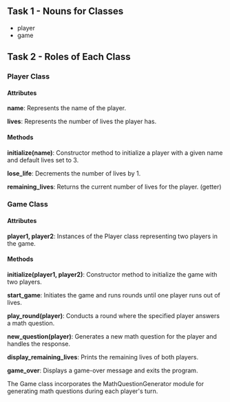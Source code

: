 
## Task 1 - Nouns for Classes
- player
- game

## Task 2 - Roles of Each Class
### Player Class
#### Attributes
<b>name</b>: Represents the name of the player.

<b>lives</b>: Represents the number of lives the player has.

#### Methods
<b>initialize(name)</b>: Constructor method to initialize a player with a given name and default lives set to 3.

<b>lose_life</b>: Decrements the number of lives by 1.

<b>remaining_lives</b>: Returns the current number of lives for the player. (getter)

### Game Class
#### Attributes

<b>player1, player2</b>: Instances of the Player class representing two players in the game.
#### Methods

<b>initialize(player1, player2)</b>: Constructor method to initialize the game with two players.

<b>start_game</b>: Initiates the game and runs rounds until one player runs out of lives.

<b>play_round(player)</b>: Conducts a round where the specified player answers a math question.

<b>new_question(player)</b>: Generates a new math question for the player and handles the response.

<b>display_remaining_lives</b>: Prints the remaining lives of both players.

<b>game_over</b>: Displays a game-over message and exits the program.

The Game class incorporates the MathQuestionGenerator module for generating math questions during each player's turn.